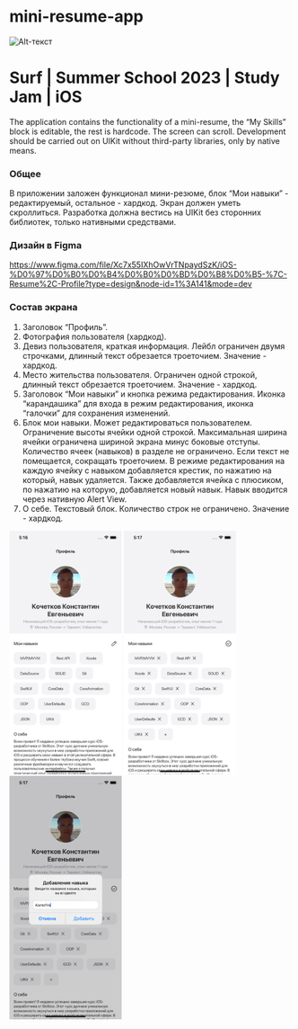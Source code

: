 # mini-resume-app
![Alt-текст](https://github.com/Ka4aH4uk/mini-resume-app/blob/master/So7Q-KefeKIPIYm1hLa5gdqfiFL9hpVjkjBQ7zFNyuoZ6MYmq17QJjTsOY2gc0e3t2AexI-tiTP1ICeMa1c3ninGvvwdM7NB5zecVDJkig4e77BZ9Ggju9BiXeMhSEQhIg=w3840.png?raw=true)
# Surf | Summer School 2023 | Study Jam | iOS

The application contains the functionality of a mini-resume, the “My Skills” block is editable, the rest is hardcode. The screen can scroll. Development should be carried out on UIKit without third-party libraries, only by native means.

### Общее

В приложении заложен функционал мини-резюме, блок “Мои навыки” - редактируемый, остальное - хардкод. Экран должен уметь скроллиться. 
Разработка должна вестись на UIKit без сторонних библиотек, только нативными средствами.

### Дизайн в Figma

https://www.figma.com/file/Xc7x55IXhOwVrTNpaydSzK/iOS-%D0%97%D0%B0%D0%B4%D0%B0%D0%BD%D0%B8%D0%B5-%7C-Resume%2C-Profile?type=design&node-id=1%3A141&mode=dev

### Состав экрана

1) Заголовок “Профиль”.
2) Фотография пользователя (хардкод).
3) Девиз пользователя, краткая информация. Лейбл ограничен двумя строчками, длинный текст обрезается троеточием. Значение - хардкод.
4) Место жительства пользователя. Ограничен одной строкой, длинный текст обрезается троеточием. Значение - хардкод.
5) Заголовок “Мои навыки” и кнопка режима редактирования. Иконка “карандашика” для входа в режим редактирования, иконка “галочки” для сохранения изменений. 
6) Блок мои навыки. Может редактироваться пользователем.
Ограничение высоты ячейки одной строкой. Максимальная ширина ячейки ограничена шириной экрана минус боковые отступы. Количество ячеек (навыков) в разделе не ограничено. Если текст не помещается, сокращать троеточием. 
В режиме редактирования на каждую ячейку с навыком добавляется крестик, по нажатию на который, навык удаляется. Также добавляется ячейка с плюсиком, по нажатию на которую, добавляется новый навык. Навык вводится через нативную Alert View. 
7) О себе. Текстовый блок. Количество строк не ограничено. Значение - хардкод.

<img src="https://github.com/Ka4aH4uk/mini-resume-app/blob/master/Simulator%20Screenshot%20-%20iPhone%2011%20-%202023-08-15%20at%2017.16.48.png?raw=true" width="200"> <img src="https://github.com/Ka4aH4uk/mini-resume-app/blob/master/Simulator%20Screenshot%20-%20iPhone%2011%20-%202023-08-15%20at%2017.17.01.png?raw=true" width="200"> <img src="https://github.com/Ka4aH4uk/mini-resume-app/blob/master/Simulator%20Screenshot%20-%20iPhone%2011%20-%202023-08-15%20at%2017.17.18.png?raw=true" width="200">
